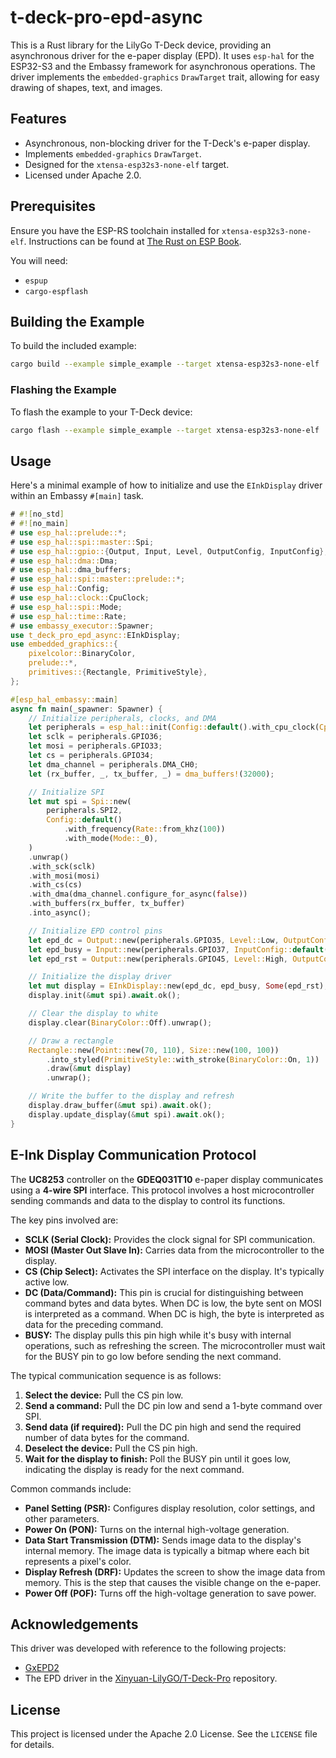 # t-deck-pro-epd-async

This is a Rust library for the LilyGo T-Deck device, providing an asynchronous driver for the e-paper display (EPD). It uses `esp-hal` for the ESP32-S3 and the Embassy framework for asynchronous operations. The driver implements the `embedded-graphics` `DrawTarget` trait, allowing for easy drawing of shapes, text, and images.

## Features

*   Asynchronous, non-blocking driver for the T-Deck's e-paper display.
*   Implements `embedded-graphics` `DrawTarget`.
*   Designed for the `xtensa-esp32s3-none-elf` target.
*   Licensed under Apache 2.0.

## Prerequisites

Ensure you have the ESP-RS toolchain installed for `xtensa-esp32s3-none-elf`. Instructions can be found at [The Rust on ESP Book](https://esp-rs.github.io/book/).

You will need:
*   `espup`
*   `cargo-espflash`

## Building the Example

To build the included example:

```bash
cargo build --example simple_example --target xtensa-esp32s3-none-elf
```

### Flashing the Example

To flash the example to your T-Deck device:

```bash
cargo flash --example simple_example --target xtensa-esp32s3-none-elf
```

## Usage

Here's a minimal example of how to initialize and use the `EInkDisplay` driver within an Embassy `#[main]` task.

```rust
# #![no_std]
# #![no_main]
# use esp_hal::prelude::*;
# use esp_hal::spi::master::Spi;
# use esp_hal::gpio::{Output, Input, Level, OutputConfig, InputConfig};
# use esp_hal::dma::Dma;
# use esp_hal::dma_buffers;
# use esp_hal::spi::master::prelude::*;
# use esp_hal::Config;
# use esp_hal::clock::CpuClock;
# use esp_hal::spi::Mode;
# use esp_hal::time::Rate;
# use embassy_executor::Spawner;
use t_deck_pro_epd_async::EInkDisplay;
use embedded_graphics::{
    pixelcolor::BinaryColor,
    prelude::*,
    primitives::{Rectangle, PrimitiveStyle},
};

#[esp_hal_embassy::main]
async fn main(_spawner: Spawner) {
    // Initialize peripherals, clocks, and DMA
    let peripherals = esp_hal::init(Config::default().with_cpu_clock(CpuClock::max()));
    let sclk = peripherals.GPIO36;
    let mosi = peripherals.GPIO33;
    let cs = peripherals.GPIO34;
    let dma_channel = peripherals.DMA_CH0;
    let (rx_buffer, _, tx_buffer, _) = dma_buffers!(32000);

    // Initialize SPI
    let mut spi = Spi::new(
        peripherals.SPI2,
        Config::default()
            .with_frequency(Rate::from_khz(100))
            .with_mode(Mode::_0),
    )
    .unwrap()
    .with_sck(sclk)
    .with_mosi(mosi)
    .with_cs(cs)
    .with_dma(dma_channel.configure_for_async(false))
    .with_buffers(rx_buffer, tx_buffer)
    .into_async();

    // Initialize EPD control pins
    let epd_dc = Output::new(peripherals.GPIO35, Level::Low, OutputConfig::default());
    let epd_busy = Input::new(peripherals.GPIO37, InputConfig::default());
    let epd_rst = Output::new(peripherals.GPIO45, Level::High, OutputConfig::default());

    // Initialize the display driver
    let mut display = EInkDisplay::new(epd_dc, epd_busy, Some(epd_rst), 240, 320, false);
    display.init(&mut spi).await.ok();

    // Clear the display to white
    display.clear(BinaryColor::Off).unwrap();

    // Draw a rectangle
    Rectangle::new(Point::new(70, 110), Size::new(100, 100))
        .into_styled(PrimitiveStyle::with_stroke(BinaryColor::On, 1))
        .draw(&mut display)
        .unwrap();

    // Write the buffer to the display and refresh
    display.draw_buffer(&mut spi).await.ok();
    display.update_display(&mut spi).await.ok();
}
```

## E-Ink Display Communication Protocol

The **UC8253** controller on the **GDEQ031T10** e-paper display communicates using a **4-wire SPI** interface. This protocol involves a host microcontroller sending commands and data to the display to control its functions.

The key pins involved are:
*   **SCLK (Serial Clock):** Provides the clock signal for SPI communication.
*   **MOSI (Master Out Slave In):** Carries data from the microcontroller to the display.
*   **CS (Chip Select):** Activates the SPI interface on the display. It's typically active low.
*   **DC (Data/Command):** This pin is crucial for distinguishing between command bytes and data bytes. When DC is low, the byte sent on MOSI is interpreted as a command. When DC is high, the byte is interpreted as data for the preceding command.
*   **BUSY:** The display pulls this pin high while it's busy with internal operations, such as refreshing the screen. The microcontroller must wait for the BUSY pin to go low before sending the next command.

The typical communication sequence is as follows:
1.  **Select the device:** Pull the CS pin low.
2.  **Send a command:** Pull the DC pin low and send a 1-byte command over SPI.
3.  **Send data (if required):** Pull the DC pin high and send the required number of data bytes for the command.
4.  **Deselect the device:** Pull the CS pin high.
5.  **Wait for the display to finish:** Poll the BUSY pin until it goes low, indicating the display is ready for the next command.

Common commands include:
*   **Panel Setting (PSR):** Configures display resolution, color settings, and other parameters.
*   **Power On (PON):** Turns on the internal high-voltage generation.
*   **Data Start Transmission (DTM):** Sends image data to the display's internal memory. The image data is typically a bitmap where each bit represents a pixel's color.
*   **Display Refresh (DRF):** Updates the screen to show the image data from memory. This is the step that causes the visible change on the e-paper.
*   **Power Off (POF):** Turns off the high-voltage generation to save power.

## Acknowledgements

This driver was developed with reference to the following projects:

*   [GxEPD2](https://github.com/ZinggJM/GxEPD2.git)
*   The EPD driver in the [Xinyuan-LilyGO/T-Deck-Pro](https://github.com/Xinyuan-LilyGO/T-Deck-Pro.git) repository.

## License

This project is licensed under the Apache 2.0 License. See the `LICENSE` file for details.

